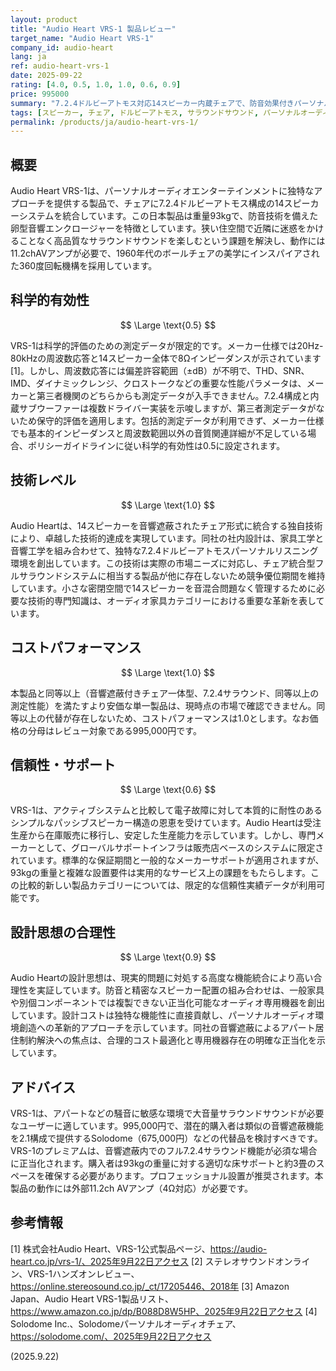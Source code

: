 ```yaml
---
layout: product
title: "Audio Heart VRS-1 製品レビュー"
target_name: "Audio Heart VRS-1"
company_id: audio-heart
lang: ja
ref: audio-heart-vrs-1
date: 2025-09-22
rating: [4.0, 0.5, 1.0, 1.0, 0.6, 0.9]
price: 995000
summary: "7.2.4ドルビーアトモス対応14スピーカー内蔵チェアで、防音効果付きパーソナルサラウンド音響体験を提供"
tags: [スピーカー, チェア, ドルビーアトモス, サラウンドサウンド, パーソナルオーディオ]
permalink: /products/ja/audio-heart-vrs-1/
---
```


## 概要

Audio Heart VRS-1は、パーソナルオーディオエンターテインメントに独特なアプローチを提供する製品で、チェアに7.2.4ドルビーアトモス構成の14スピーカーシステムを統合しています。この日本製品は重量93kgで、防音技術を備えた卵型音響エンクロージャーを特徴としています。狭い住空間で近隣に迷惑をかけることなく高品質なサラウンドサウンドを楽しむという課題を解決し、動作には11.2chAVアンプが必要で、1960年代のボールチェアの美学にインスパイアされた360度回転機構を採用しています。

## 科学的有効性

$$ \Large \text{0.5} $$

VRS-1は科学的評価のための測定データが限定的です。メーカー仕様では20Hz-80kHzの周波数応答と14スピーカー全体で8Ωインピーダンスが示されています[1]。しかし、周波数応答には偏差許容範囲（±dB）が不明で、THD、SNR、IMD、ダイナミックレンジ、クロストークなどの重要な性能パラメータは、メーカーと第三者機関のどちらからも測定データが入手できません。7.2.4構成と内蔵サブウーファーは複数ドライバー実装を示唆しますが、第三者測定データがないため保守的評価を適用します。包括的測定データが利用できず、メーカー仕様でも基本的インピーダンスと周波数範囲以外の音質関連詳細が不足している場合、ポリシーガイドラインに従い科学的有効性は0.5に設定されます。

## 技術レベル

$$ \Large \text{1.0} $$

Audio Heartは、14スピーカーを音響遮蔽されたチェア形式に統合する独自技術により、卓越した技術的達成を実現しています。同社の社内設計は、家具工学と音響工学を組み合わせて、独特な7.2.4ドルビーアトモスパーソナルリスニング環境を創出しています。この技術は実際の市場ニーズに対応し、チェア統合型フルサラウンドシステムに相当する製品が他に存在しないため競争優位期間を維持しています。小さな密閉空間で14スピーカーを音混合問題なく管理するために必要な技術的専門知識は、オーディオ家具カテゴリーにおける重要な革新を表しています。

## コストパフォーマンス

$$ \Large \text{1.0} $$

本製品と同等以上（音響遮蔽付きチェア一体型、7.2.4サラウンド、同等以上の測定性能）を満たすより安価な単一製品は、現時点の市場で確認できません。同等以上の代替が存在しないため、コストパフォーマンスは1.0とします。なお価格の分母はレビュー対象である995,000円です。

## 信頼性・サポート

$$ \Large \text{0.6} $$

VRS-1は、アクティブシステムと比較して電子故障に対して本質的に耐性のあるシンプルなパッシブスピーカー構造の恩恵を受けています。Audio Heartは受注生産から在庫販売に移行し、安定した生産能力を示しています。しかし、専門メーカーとして、グローバルサポートインフラは販売店ベースのシステムに限定されています。標準的な保証期間と一般的なメーカーサポートが適用されますが、93kgの重量と複雑な設置要件は実用的なサービス上の課題をもたらします。この比較的新しい製品カテゴリーについては、限定的な信頼性実績データが利用可能です。

## 設計思想の合理性

$$ \Large \text{0.9} $$

Audio Heartの設計思想は、現実的問題に対処する高度な機能統合により高い合理性を実証しています。防音と精密なスピーカー配置の組み合わせは、一般家具や別個コンポーネントでは複製できない正当化可能なオーディオ専用機器を創出しています。設計コストは独特な機能性に直接貢献し、パーソナルオーディオ環境創造への革新的アプローチを示しています。同社の音響遮蔽によるアパート居住制約解決への焦点は、合理的コスト最適化と専用機器存在の明確な正当化を示しています。

## アドバイス

VRS-1は、アパートなどの騒音に敏感な環境で大音量サラウンドサウンドが必要なユーザーに適しています。995,000円で、潜在的購入者は類似の音響遮蔽機能を2.1構成で提供するSolodome（675,000円）などの代替品を検討すべきです。VRS-1のプレミアムは、音響遮蔽内でのフル7.2.4サラウンド機能が必須な場合に正当化されます。購入者は93kgの重量に対する適切な床サポートと約3畳のスペースを確保する必要があります。プロフェッショナル設置が推奨されます。本製品の動作には外部11.2ch AVアンプ（4Ω対応）が必要です。

## 参考情報

[1] 株式会社Audio Heart、VRS-1公式製品ページ、https://audio-heart.co.jp/vrs-1/、2025年9月22日アクセス
[2] ステレオサウンドオンライン、VRS-1ハンズオンレビュー、https://online.stereosound.co.jp/_ct/17205446、2018年
[3] Amazon Japan、Audio Heart VRS-1製品リスト、https://www.amazon.co.jp/dp/B088D8W5HP、2025年9月22日アクセス
[4] Solodome Inc.、Solodomeパーソナルオーディオチェア、https://solodome.com/、2025年9月22日アクセス

(2025.9.22)